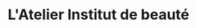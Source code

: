 ---
title: "L'Atelier Institut de beauté"
url: /bidart/latelier-institut-de-beaute/
shop: Kosmetik
---